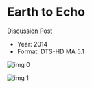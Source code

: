 # Earth to Echo

[Discussion Post](https://www.avsforum.com/threads/bass-eq-for-filtered-movies.2995212/post-58306964)

* Year: 2014
* Format: DTS-HD MA 5.1

![img 0](https://i.imgur.com/b2ZL72F.jpg)

![img 1](https://i.imgur.com/c48y86R.png)


